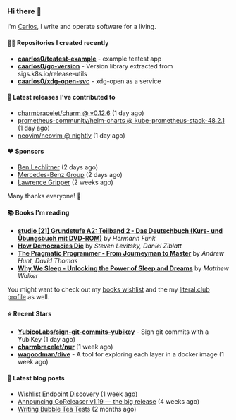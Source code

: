 ### Hi there 👋

I'm [Carlos](https://caarlos0.dev), I write and operate software for a living.

#### 👨‍💻 Repositories I created recently
- **[caarlos0/teatest-example](https://github.com/caarlos0/teatest-example)** - example teatest app
- **[caarlos0/go-version](https://github.com/caarlos0/go-version)** - Version library extracted from sigs.k8s.io/release-utils
- **[caarlos0/xdg-open-svc](https://github.com/caarlos0/xdg-open-svc)** - xdg-open as a service

#### 🚀 Latest releases I've contributed to


- [charmbracelet/charm @ v0.12.6](https://github.com/charmbracelet/charm/releases/tag/v0.12.6) (1 day ago)
- [prometheus-community/helm-charts @ kube-prometheus-stack-48.2.1](https://github.com/prometheus-community/helm-charts/releases/tag/kube-prometheus-stack-48.2.1) (1 day ago)
- [neovim/neovim @ nightly](https://github.com/neovim/neovim/releases/tag/nightly) (1 day ago)

#### ❤️ Sponsors
- [Ben Lechlitner](https://github.com/asphaltbuffet) (2 days ago)
- [Mercedes-Benz Group](https://github.com/mercedes-benz) (2 days ago)
- [Lawrence Gripper](https://github.com/lawrencegripper) (2 weeks ago)

Many thanks everyone! 🙏

#### 📚 Books I'm reading
- **[studio [21] Grundstufe A2: Teilband 2 - Das Deutschbuch (Kurs- und Übungsbuch mit DVD-ROM)](https://literal.club/caarlos0/book/hermann-funk-studio-21-grundstufe-a2-teilband-2-das-deutschbuch-kurs-und-ubungsbuch-mit-dvd-rom-9zuoy)** by _Hermann Funk_
- **[How Democracies Die](https://literal.club/caarlos0/book/how-democracies-die-5395k)** by _Steven Levitsky, Daniel Ziblatt_
- **[The Pragmatic Programmer - From Journeyman to Master](https://literal.club/caarlos0/book/andrew-hunt-david-thomas-the-pragmatic-programmer-7eoqj)** by _Andrew Hunt, David Thomas_
- **[Why We Sleep - Unlocking the Power of Sleep and Dreams](https://literal.club/caarlos0/book/why-we-sleep-nq5c9)** by _Matthew Walker_

You might want to check out my [books
wishlist](https://www.amazon.com.br/hz/wishlist/ls/EB8P7VS717SV) and the my
[literal.club profile](https://literal.club/caarlos0) as well.

#### ⭐ Recent Stars
- **[YubicoLabs/sign-git-commits-yubikey](https://github.com/YubicoLabs/sign-git-commits-yubikey)** - Sign git commits with a YubiKey (1 day ago)
- **[charmbracelet/nur](https://github.com/charmbracelet/nur)** (1 week ago)
- **[wagoodman/dive](https://github.com/wagoodman/dive)** - A tool for exploring each layer in a docker image (1 week ago)

#### 📄 Latest blog posts
- [Wishlist Endpoint Discovery](https://carlosbecker.com/posts/wishlist-sd/) (1 week ago)
- [Announcing GoReleaser v1.19 — the big release](https://carlosbecker.com/posts/goreleaser-v1.19/) (4 weeks ago)
- [Writing Bubble Tea Tests](https://carlosbecker.com/posts/teatest/) (2 months ago)
